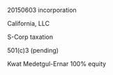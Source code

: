20150603 incorporation

California, LLC

S-Corp taxation

501(c)3 (pending)

Kwat Medetgul-Ernar 100% equity
